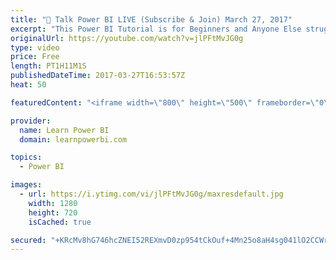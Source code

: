```yaml
---
title: "🔴 Talk Power BI LIVE (Subscribe & Join) March 27, 2017"
excerpt: "This Power BI Tutorial is for Beginners and Anyone Else struggling with Power BI. This Tutorial would take you from Zero to Dashboard and from Rooking to Pro in 60 minutes! 👉 Download Power BI Files in Video at https://web.learnpowerbi.com/download?content=20190501 ✅ Subscribe to always get my latest"
originalUrl: https://youtube.com/watch?v=jlPFtMvJG0g
type: video
price: Free
length: PT1H11M1S
publishedDateTime: 2017-03-27T16:53:57Z
heat: 50

featuredContent: "<iframe width=\"800\" height=\"500\" frameborder=\"0\" src=\"https://www.youtube.com/embed/jlPFtMvJG0g\" allow=\"accelerometer; autoplay; encrypted-media; gyroscope; picture-in-picture\" allowfullscreen></iframe>"

provider:
  name: Learn Power BI
  domain: learnpowerbi.com

topics:
  - Power BI

images:
  - url: https://i.ytimg.com/vi/jlPFtMvJG0g/maxresdefault.jpg
    width: 1280
    height: 720
    isCached: true

secured: "+KRcMv8hG746hcZNEI52REXmvD0zp954tCkOuf+4Mn25o8aH4sg041lO2CCWrh8vslJXOuPuOpMYbDpJWC2ezZWQDr+nqdjexB85edANokSSEQn/P4k2LjSmTXGGE0i/LWEbVKHU2FLf8eu5IW7932VSvgTo2Nib7QlUGDnRK8iC1kHyWE1z9xIwL33pxvnQN2LUznELwvtZkJ929svCcuPehr41B01wBzHd0kUy7NXR+UOYGcfhJXroesjdwC5V8tGymZoFODCVDAQ2uP+pEyOepZMvKNt8ERcMBZoFmC/6rt/MgZ/T2iiSBU0YIOOO1kI7clGbt8Sg/GrVZzOFJwnUYNgXRHJeM3mAkljlpTMDPukquyew/gyzj1symvMe3/hciO5WuW+V+fDKgq44n7vkva6hvLIFsiAiz5AfiUw=;Q1uLYQmJy1xr+mYIzyMxHQ=="
---
```


